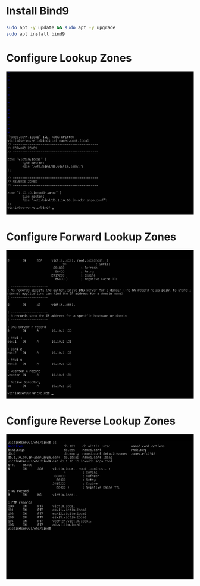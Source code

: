 # Install Bind9

```Bash
sudo apt -y update && sudo apt -y upgrade
sudo apt install bind9
```

# Configure Lookup Zones

![](https://github.com/JonmarCorpuz/Documentations/blob/main/Bind9/Assets/Bind9%20Zones.png)

# Configure Forward Lookup Zones

![](https://github.com/JonmarCorpuz/Documentations/blob/main/Bind9/Assets/Bind9%20Forward%20Zones.png)

# Configure Reverse Lookup Zones

![](https://github.com/JonmarCorpuz/Documentations/blob/main/Bind9/Assets/Bind9%20Reverse%20Lookup%20Zone.png)
